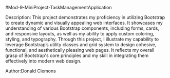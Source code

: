 #Mod-9-MiniProject-TaskManagementApplication

Description:
This project demonstrates my proficiency in utilizing Bootstrap to create dynamic and visually appealing web interfaces. It showcases my understanding of various Bootstrap components, including forms, cards, and responsive layouts, as well as my ability to apply custom coloring, styling, and typography. Through this project, I illustrate my capability to leverage Bootstrap’s utility classes and grid system to design cohesive, functional, and aesthetically pleasing web pages. It reflects my overall grasp of Bootstrap's core principles and my skill in integrating them effectively into modern web design.


Author:Donald Clemons
